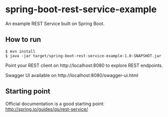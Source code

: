 # spring-boot-rest-service-example

An example REST Service built on Spring Boot.

## How to run

    $ mvn install
    $ java -jar target/spring-boot-rest-service-example-1.0-SNAPSHOT.jar

Point your REST client on http://localhost:8080 to explore REST endpoints.

Swagger UI available on http://localhost:8080/swagger-ui.html

## Starting point
    
Official documentation is a good starting point: http://spring.io/guides/gs/rest-service/
